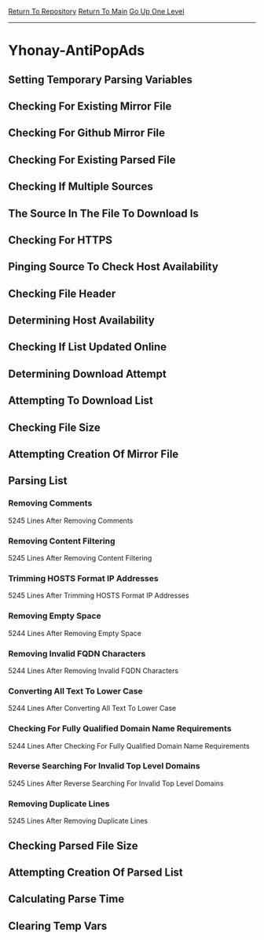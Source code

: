[Return To Repository](https://github.com/deathbybandaid/piholeparser/)
[Return To Main](https://github.com/deathbybandaid/piholeparser/blob/master/RecentRunLogs/Mainlog.md)
[Go Up One Level](https://github.com/deathbybandaid/piholeparser/blob/master/RecentRunLogs/TopLevelScripts/30-Processing-Blacklists.md)
____________________________________
# Yhonay-AntiPopAds
## Setting Temporary Parsing Variables
## Checking For Existing Mirror File
## Checking For Github Mirror File
## Checking For Existing Parsed File
## Checking If Multiple Sources
## The Source In The File To Download Is
## Checking For HTTPS
## Pinging Source To Check Host Availability
## Checking File Header
## Determining Host Availability
## Checking If List Updated Online
## Determining Download Attempt
## Attempting To Download List
## Checking File Size
## Attempting Creation Of Mirror File
## Parsing List
### Removing Comments
5245 Lines After Removing Comments
### Removing Content Filtering
5245 Lines After Removing Content Filtering
### Trimming HOSTS Format IP Addresses
5245 Lines After Trimming HOSTS Format IP Addresses
### Removing Empty Space
5244 Lines After Removing Empty Space
### Removing Invalid FQDN Characters
5244 Lines After Removing Invalid FQDN Characters
### Converting All Text To Lower Case
5244 Lines After Converting All Text To Lower Case
### Checking For Fully Qualified Domain Name Requirements
5244 Lines After Checking For Fully Qualified Domain Name Requirements
### Reverse Searching For Invalid Top Level Domains
5245 Lines After Reverse Searching For Invalid Top Level Domains
### Removing Duplicate Lines
5245 Lines After Removing Duplicate Lines
## Checking Parsed File Size
## Attempting Creation Of Parsed List
## Calculating Parse Time
## Clearing Temp Vars
